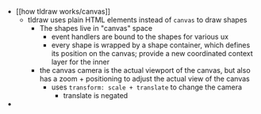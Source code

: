 - [[how tldraw works/canvas]]
	- tldraw uses plain HTML elements instead of `canvas` to draw shapes
		- The shapes live in "canvas" space
			- event handlers are bound to the shapes for various ux
			- every shape is wrapped by a shape container, which defines its position on the canvas; provide a new coordinated context layer for the inner
		- the canvas camera is the actual viewport of the canvas, but also has a zoom + positioning to adjust the actual view of the canvas
			- uses `transform: scale + translate` to change the camera
				- translate is negated
-